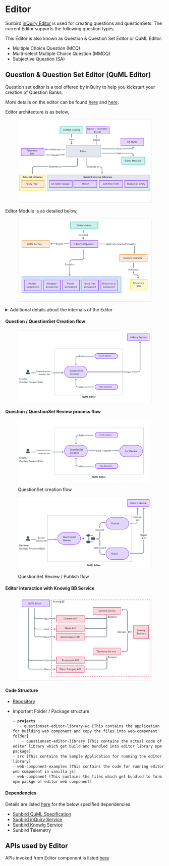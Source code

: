 # Editor

Sunbird [inQuiry Editor](../../question-and-question-set-editor/architecture.md) is used for creating questions and questionSets. The current Editor supports the following question types.&#x20;

This Editor is also known as Question & Question Set Editor or QuML Editor.

* Multiple Choice Question (MCQ)
* Multi-select Multiple Choice Question (MMCQ)
* Subjective Question (SA)

## Question & Question Set Editor (QuML Editor)

Question set editor is a tool offered by inQuiry to help you kickstart your creation of Question Banks.

More details on the editor can be found [here](../../../capabilities-1.md#a-question-set-editor) and [here](../../question-and-question-set-editor/).

Editor architecture is as below,

<figure><img src="../../../../.gitbook/assets/image (54).png" alt=""><figcaption></figcaption></figure>

Editor Module is as detailed below,

<figure><img src="../../../../.gitbook/assets/image (32).png" alt=""><figcaption></figcaption></figure>

<details>

<summary>Additional details about the internals of the Editor</summary>

* Editor Module - Root module of the editor library where all the components and services are imported
* Editor Component - Base component of the Editor which consists of the sub components
  * Header Components - contains the buttons any header elements
  * Metadata Components - for capturing metadata
  * Player Component - for preview of question and questionSet
  * Fancy Tree Component - for tree view (navigation)
  * Resource Lib Component - for adding question from Library
* Editor Service - service layer that makes the API calls related to Editor. For eg:- save, update
* Telemetry Service - initialise the Telemetry SDK and prepare the telemetry events
  * Telemetry SDK - to sent out the telemetry events to external Telemetry Service

</details>

#### Question / QuestionSet Creation flow

<figure><img src="../../../../.gitbook/assets/image (70).png" alt=""><figcaption></figcaption></figure>

#### Question / QuestionSet Review process flow

<figure><img src="../../../../.gitbook/assets/image (28).png" alt=""><figcaption><p>QuestionSet creation flow</p></figcaption></figure>

<figure><img src="../../../../.gitbook/assets/image (44).png" alt=""><figcaption><p>QuestionSet Review / Publish flow</p></figcaption></figure>

#### Editor interaction with Knowlg BB Service

<figure><img src="../../../../.gitbook/assets/image (2).png" alt=""><figcaption></figcaption></figure>

#### Code Structure

* [Repository](../../question-and-question-set-editor/source-code.md)
*   Important Folder / Package structure

    <pre><code><strong>- projects
    </strong>	- questionset-editor-library-wc [This contains the application for building web component and copy the files into web-component folder]
    	- questionset-editor-library [This contains the actual code of editor library which get build and bundled into editor library npm package]
    - src [This contains the Sample Application for running the editor library]
    - web-component-examples [This contains the code for running editor web component in vanilla js]
    - web-component [This contains the files which get bundled to form npm packge of editor web component]
    </code></pre>

#### Dependencies

Details are listed [here](../../../../use/learn-more/dependencies.md) for the below specified dependencies

* [Sunbird QuML Specification](https://quml.sunbird.org/)
* [Sunbird inQuiry Service](inquiry-service.md)&#x20;
* [Sunbird Knowlg Service](https://knowlg.sunbird.org/)
* Sunbird Telemetry

## APIs used by Editor

APIs invoked from Editor component is listed [here](../../question-and-question-set-editor/apis.md)
